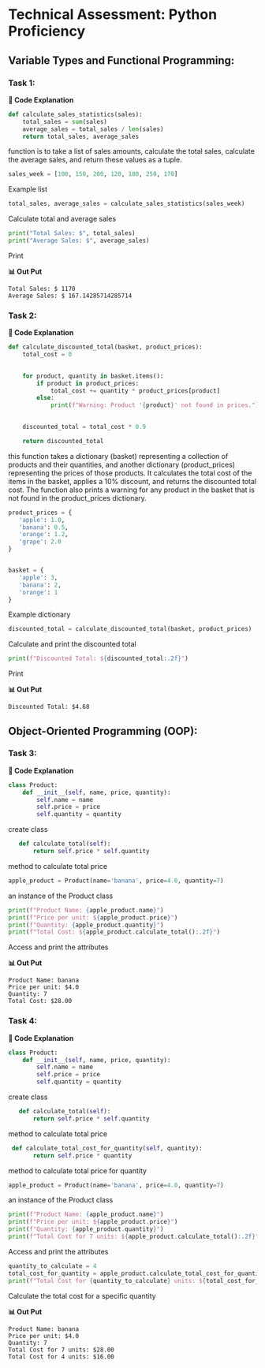 #  Technical Assessment: Python Proficiency

## Variable Types and Functional Programming: 
### Task 1: 
 **📑 Code Explanation**
```python
def calculate_sales_statistics(sales):
    total_sales = sum(sales)
    average_sales = total_sales / len(sales)
    return total_sales, average_sales
```
 function is to take a list of sales amounts, calculate the total sales, calculate the average sales, and return these values as a tuple.

 ```python
sales_week = [100, 150, 200, 120, 180, 250, 170]
```
Example list

 ```python
total_sales, average_sales = calculate_sales_statistics(sales_week)
```
Calculate total and average sales


 ```python
print("Total Sales: $", total_sales)
print("Average Sales: $", average_sales)
```
Print

**📊 Out Put**
```
Total Sales: $ 1170
Average Sales: $ 167.14285714285714
```

### Task 2: 
 **📑 Code Explanation**
```python
def calculate_discounted_total(basket, product_prices):
    total_cost = 0

    
    for product, quantity in basket.items():
        if product in product_prices:
            total_cost += quantity * product_prices[product]
        else:
            print(f"Warning: Product '{product}' not found in prices.")

  
    discounted_total = total_cost * 0.9

    return discounted_total
```
this function takes a dictionary (basket) representing a collection of products and their quantities, and another dictionary (product_prices) representing the prices of those products. It calculates the total cost of the items in the basket, applies a 10% discount, and returns the discounted total cost. The function also prints a warning for any product in the basket that is not found in the product_prices dictionary.

 ```python
product_prices = {
    'apple': 1.0,
    'banana': 0.5,
    'orange': 1.2,
    'grape': 2.0
}


basket = {
    'apple': 3,
    'banana': 2,
    'orange': 1
}
```
Example dictionary

 ```python
discounted_total = calculate_discounted_total(basket, product_prices)
```
 Calculate and print the discounted total


 ```python
print(f"Discounted Total: ${discounted_total:.2f}")
```
Print

**📊 Out Put**
```
Discounted Total: $4.68

```

## Object-Oriented Programming (OOP): 
### Task 3: 
 **📑 Code Explanation**
```python
class Product:
    def __init__(self, name, price, quantity):
        self.name = name
        self.price = price
        self.quantity = quantity
```
create class

 ```python
    def calculate_total(self):
        return self.price * self.quantity
```
method to calculate total price

 ```python
apple_product = Product(name='banana', price=4.0, quantity=7)
```
an instance of the Product class


 ```python
print(f"Product Name: {apple_product.name}")
print(f"Price per unit: ${apple_product.price}")
print(f"Quantity: {apple_product.quantity}")
print(f"Total Cost: ${apple_product.calculate_total():.2f}")

```
Access and print the attributes

**📊 Out Put**
```
Product Name: banana
Price per unit: $4.0
Quantity: 7
Total Cost: $28.00

```
### Task 4: 
 **📑 Code Explanation**
```python
class Product:
    def __init__(self, name, price, quantity):
        self.name = name
        self.price = price
        self.quantity = quantity
```
create class

 ```python
    def calculate_total(self):
        return self.price * self.quantity
```
method to calculate total price

 ```python
  def calculate_total_cost_for_quantity(self, quantity):
        return self.price * quantity  
```
method to calculate total price for quantity

 ```python
apple_product = Product(name='banana', price=4.0, quantity=7)
```
an instance of the Product class


 ```python
print(f"Product Name: {apple_product.name}")
print(f"Price per unit: ${apple_product.price}")
print(f"Quantity: {apple_product.quantity}")
print(f"Total Cost for 7 units: ${apple_product.calculate_total():.2f}")

```
Access and print the attributes

 ```python
quantity_to_calculate = 4
total_cost_for_quantity = apple_product.calculate_total_cost_for_quantity(quantity_to_calculate)
print(f"Total Cost for {quantity_to_calculate} units: ${total_cost_for_quantity:.2f}")

```
Calculate the total cost for a specific quantity

**📊 Out Put**
```
Product Name: banana
Price per unit: $4.0
Quantity: 7
Total Cost for 7 units: $28.00
Total Cost for 4 units: $16.00

```
